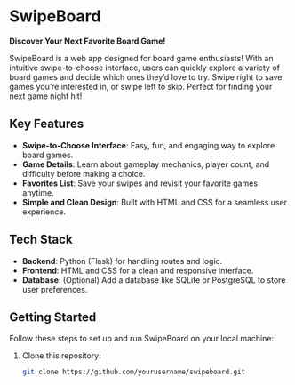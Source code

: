 # SwipeBoard  
**Discover Your Next Favorite Board Game!**  

SwipeBoard is a web app designed for board game enthusiasts! With an intuitive swipe-to-choose interface, users can quickly explore a variety of board games and decide which ones they’d love to try. Swipe right to save games you’re interested in, or swipe left to skip. Perfect for finding your next game night hit!  

## Key Features  
- **Swipe-to-Choose Interface**: Easy, fun, and engaging way to explore board games.  
- **Game Details**: Learn about gameplay mechanics, player count, and difficulty before making a choice.  
- **Favorites List**: Save your swipes and revisit your favorite games anytime.  
- **Simple and Clean Design**: Built with HTML and CSS for a seamless user experience.  

## Tech Stack  
- **Backend**: Python (Flask) for handling routes and logic.  
- **Frontend**: HTML and CSS for a clean and responsive interface.  
- **Database**: (Optional) Add a database like SQLite or PostgreSQL to store user preferences.  

## Getting Started  
Follow these steps to set up and run SwipeBoard on your local machine:  

1. Clone this repository:  
   ```bash  
   git clone https://github.com/yourusername/swipeboard.git  
